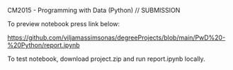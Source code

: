 CM2015 - Programming with Data (Python) // SUBMISSION

To preview notebook press link below:

https://github.com/viljamassimsonas/degreeProjects/blob/main/PwD%20-%20Python/report.ipynb

To test notebook, download project.zip and run report.ipynb locally.
